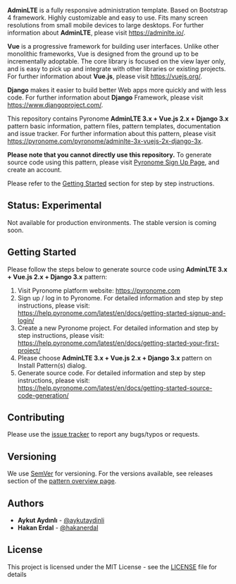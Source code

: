 **AdminLTE** is a fully responsive administration template. Based on Bootstrap 4 framework. Highly customizable and easy to use. Fits many screen resolutions from small mobile devices to large desktops. For further information about **AdminLTE**, please visit https://adminlte.io/.

**Vue** is a progressive framework for building user interfaces. Unlike other monolithic frameworks, Vue is designed from the ground up to be incrementally adoptable. The core library is focused on the view layer only, and is easy to pick up and integrate with other libraries or existing projects. For further information about **Vue.js**, please visit https://vuejs.org/.

**Django** makes it easier to build better Web apps more quickly and with less code. For further information about **Django** Framework, please visit https://www.djangoproject.com/.

This repository contains Pyronome **AdminLTE 3.x + Vue.js 2.x + Django 3.x** pattern basic information, pattern files, pattern templates, documentation and issue tracker. For further information about this pattern, please visit https://pyronome.com/pyronome/adminlte-3x-vuejs-2x-django-3x.

**Please note that you cannot directly use this repository.** To generate source code using this pattern, please visit [Pyronome Sign Up Page](https://platform.pyronome.com/builder/signup), and create an account.

Please refer to the [Getting Started](https://github.com/pyronome/pattern-adminlte-3x-vuejs-2x-django-3x#getting-started) section for step by step instructions.

## Status: Experimental

Not available for production environments. The stable version is coming soon.

## Getting Started

Please follow the steps below to generate source code using **AdminLTE 3.x + Vue.js 2.x + Django 3.x** pattern:

1. Visit Pyronome platform website: https://pyronome.com
2. Sign up / log in to Pyronome. For detailed information and step by step instructions, please visit: https://help.pyronome.com/latest/en/docs/getting-started-signup-and-login/
3. Create a new Pyronome project. For detailed information and step by step instructions, please visit: https://help.pyronome.com/latest/en/docs/getting-started-your-first-project/
4. Please choose **AdminLTE 3.x + Vue.js 2.x + Django 3.x** pattern on Install Pattern(s) dialog.
5. Generate source code. For detailed information and step by step instructions, please visit: https://help.pyronome.com/latest/en/docs/getting-started-source-code-generation/

## Contributing

Please use the [issue tracker](https://github.com/pyronome/pattern-adminlte-3x-vuejs-2x-django-3x/issues) to report any bugs/typos or requests.

## Versioning

We use [SemVer](http://semver.org/) for versioning. For the versions available, see releases section of the [pattern overview page](https://pyronome.com/pyronome/adminlte-3x-vuejs-2x-django-3x#Overview). 

## Authors

* **Aykut Aydınlı** - [@aykutaydinli](https://github.com/aykutaydinli)
* **Hakan Erdal** - [@hakanerdal](https://github.com/hakanerdal)

## License

This project is licensed under the MIT License - see the [LICENSE](https://github.com/pyronome/pattern-adminlte-3x-vuejs-2x-django-3x/blob/master/LICENSE) file for details
